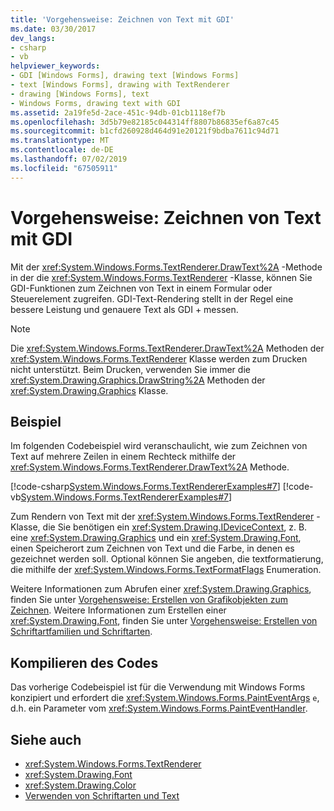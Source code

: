 ```yaml
---
title: 'Vorgehensweise: Zeichnen von Text mit GDI'
ms.date: 03/30/2017
dev_langs:
- csharp
- vb
helpviewer_keywords:
- GDI [Windows Forms], drawing text [Windows Forms]
- text [Windows Forms], drawing with TextRenderer
- drawing [Windows Forms], text
- Windows Forms, drawing text with GDI
ms.assetid: 2a19fe5d-2ace-451c-94db-01cb1118ef7b
ms.openlocfilehash: 3d5b79e82185c044314ff8807b86835ef6a87c45
ms.sourcegitcommit: b1cfd260928d464d91e20121f9bdba7611c94d71
ms.translationtype: MT
ms.contentlocale: de-DE
ms.lasthandoff: 07/02/2019
ms.locfileid: "67505911"
---
```

# <a name="how-to-draw-text-with-gdi"></a>Vorgehensweise: Zeichnen von Text mit GDI
Mit der <xref:System.Windows.Forms.TextRenderer.DrawText%2A> -Methode in der die <xref:System.Windows.Forms.TextRenderer> -Klasse, können Sie GDI-Funktionen zum Zeichnen von Text in einem Formular oder Steuerelement zugreifen. GDI-Text-Rendering stellt in der Regel eine bessere Leistung und genauere Text als GDI + messen.  
  
> [!NOTE]
>  Die <xref:System.Windows.Forms.TextRenderer.DrawText%2A> Methoden der <xref:System.Windows.Forms.TextRenderer> Klasse werden zum Drucken nicht unterstützt. Beim Drucken, verwenden Sie immer die <xref:System.Drawing.Graphics.DrawString%2A> Methoden der <xref:System.Drawing.Graphics> Klasse.  
  
## <a name="example"></a>Beispiel  
 Im folgenden Codebeispiel wird veranschaulicht, wie zum Zeichnen von Text auf mehrere Zeilen in einem Rechteck mithilfe der <xref:System.Windows.Forms.TextRenderer.DrawText%2A> Methode.  
  
 [!code-csharp[System.Windows.Forms.TextRendererExamples#7](~/samples/snippets/csharp/VS_Snippets_Winforms/System.Windows.Forms.TextRendererExamples/CS/Form1.cs#7)]
 [!code-vb[System.Windows.Forms.TextRendererExamples#7](~/samples/snippets/visualbasic/VS_Snippets_Winforms/System.Windows.Forms.TextRendererExamples/VB/Form1.vb#7)]  
  
 Zum Rendern von Text mit der <xref:System.Windows.Forms.TextRenderer> -Klasse, die Sie benötigen ein <xref:System.Drawing.IDeviceContext>, z. B. eine <xref:System.Drawing.Graphics> und ein <xref:System.Drawing.Font>, einen Speicherort zum Zeichnen von Text und die Farbe, in denen es gezeichnet werden soll. Optional können Sie angeben, die textformatierung, die mithilfe der <xref:System.Windows.Forms.TextFormatFlags> Enumeration.  
  
 Weitere Informationen zum Abrufen einer <xref:System.Drawing.Graphics>, finden Sie unter [Vorgehensweise: Erstellen von Grafikobjekten zum Zeichnen](how-to-create-graphics-objects-for-drawing.md). Weitere Informationen zum Erstellen einer <xref:System.Drawing.Font>, finden Sie unter [Vorgehensweise: Erstellen von Schriftartfamilien und Schriftarten](how-to-construct-font-families-and-fonts.md).  
  
## <a name="compiling-the-code"></a>Kompilieren des Codes  
 Das vorherige Codebeispiel ist für die Verwendung mit Windows Forms konzipiert und erfordert die <xref:System.Windows.Forms.PaintEventArgs> `e`, d.h. ein Parameter vom <xref:System.Windows.Forms.PaintEventHandler>.  
  
## <a name="see-also"></a>Siehe auch

- <xref:System.Windows.Forms.TextRenderer>
- <xref:System.Drawing.Font>
- <xref:System.Drawing.Color>
- [Verwenden von Schriftarten und Text](using-fonts-and-text.md)
